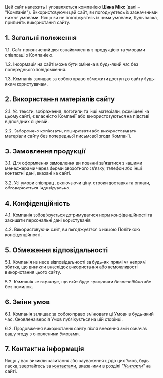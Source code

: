 Цей сайт належить і управляється компанією **Шина Мікс** (далі – "Компанія"). Використовуючи цей сайт, ви погоджуєтесь із зазначеними нижче умовами. Якщо ви не погоджуєтесь із цими умовами, будь ласка, припиніть використання сайту.

## 1. Загальні положення

1.1. Сайт призначений для ознайомлення з продукцією та умовами співпраці з Компанією.

1.2. Інформація на сайті може бути змінена в будь-який час без попереднього повідомлення.

1.3. Компанія залишає за собою право обмежити доступ до сайту будь-яким користувачам.

## 2. Використання матеріалів сайту

2.1. Усі тексти, зображення, логотипи та інші матеріали, розміщені на цьому сайті, є власністю Компанії або використовуються на підставі відповідних ліцензій.

2.2. Заборонено копіювати, поширювати або використовувати матеріали сайту без попередньої письмової згоди Компанії.

## 3. Замовлення продукції

3.1. Для оформлення замовлення ви повинні зв’язатися з нашими менеджерами через форми зворотного зв’язку, телефон або інші контактні дані, вказані на сайті.

3.2. Усі умови співпраці, включаючи ціну, строки доставки та оплати, обговорюються індивідуально.

## 4. Конфіденційність

4.1. Компанія зобов’язується дотримуватися норм конфіденційності та захищати персональні дані користувачів.

4.2. Використовуючи сайт, ви погоджуєтеся з нашою Політикою конфіденційності.

## 5. Обмеження відповідальності

5.1. Компанія не несе відповідальності за будь-які прямі чи непрямі збитки, що виникли внаслідок використання або неможливості використання цього сайту.

5.2. Компанія не гарантує, що сайт буде працювати безперебійно або без помилок.

## 6. Зміни умов

6.1. Компанія залишає за собою право змінювати ці Умови в будь-який час. Оновлена версія Умов публікується на цій сторінці.

6.2. Продовження використання сайту після внесення змін означає вашу згоду з оновленими Умовами.

## 7. Контактна інформація

Якщо у вас виникли запитання або зауваження щодо цих Умов, будь ласка, звертайтесь за [контактами](/#contacts), вказаними в розділі _"[Контакти](/#contacts)"_ на сайті.